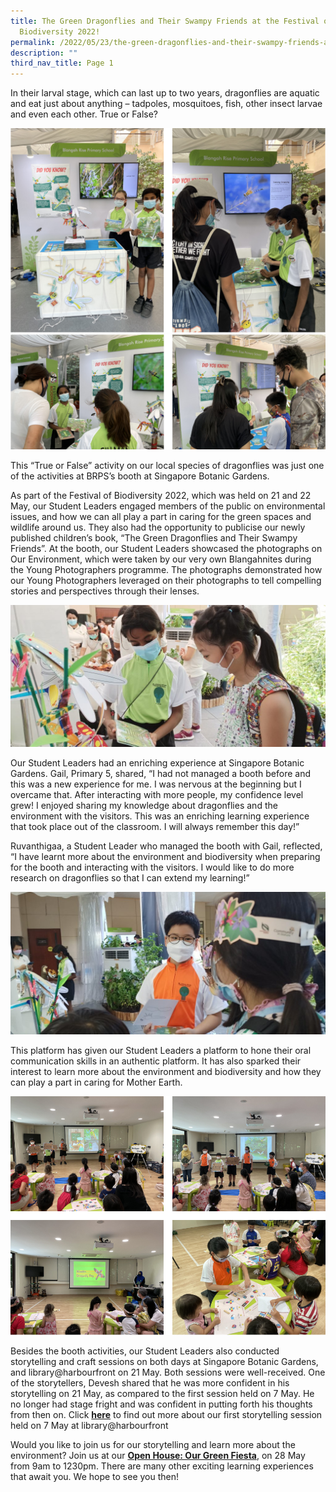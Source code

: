 ```yaml
---
title: The Green Dragonflies and Their Swampy Friends at the Festival of
  Biodiversity 2022!
permalink: /2022/05/23/the-green-dragonflies-and-their-swampy-friends-at-the-festival-of-biodiversity-2022/
description: ""
third_nav_title: Page 1
---
```

<p>In their larval stage, which can last up to two years,&nbsp;dragonflies&nbsp;are aquatic and eat just about anything &ndash; tadpoles, mosquitoes, fish, other insect larvae and even each other. True or False?</p>
<img src="/images/dragon1.png">
<img src="/images/dragon2.png">
<p>This &ldquo;True or False&rdquo; activity on our local species of dragonflies was just one of the activities at BRPS&rsquo;s booth at Singapore Botanic Gardens.&nbsp;</p>
<p>As part of the Festival of Biodiversity 2022, which was held on 21 and 22 May, our Student Leaders engaged members of the public on&nbsp;environmental issues, and how we can all play a part in caring for the green spaces and wildlife around us. They also had the opportunity to publicise our newly published children&rsquo;s book, &ldquo;The Green Dragonflies and Their Swampy Friends&rdquo;. At the booth, our Student Leaders showcased the photographs on Our Environment, which were taken by our very own Blangahnites during the Young Photographers programme. The photographs demonstrated how our Young Photographers leveraged on their photographs to tell compelling stories and perspectives through their lenses.&nbsp;</p>
<img src="/images/IMG20220522152241-1024x462.jpg">
<p>Our Student Leaders had an enriching experience at Singapore Botanic Gardens. Gail, Primary 5, shared, &ldquo;I had not managed a booth before and this was a new experience for me. I was nervous at the beginning but I overcame that. After interacting with more people, my confidence level grew! I enjoyed sharing my knowledge about dragonflies and the environment with the visitors. This was an enriching learning experience that took place out of the classroom. I will always remember this day!&rdquo;</p>
<p>Ruvanthigaa, a Student Leader who managed the booth with Gail, reflected, &ldquo;I have learnt more about the environment and biodiversity when preparing for the booth and interacting with the visitors. I would like to do more research on dragonflies so that I can extend my learning!&rdquo;&nbsp;</p>
<img src="/images/IMG20220522165335-1024x462.jpg">
<p>This platform has given our Student Leaders a platform to hone their oral communication skills in an authentic platform. It has also sparked their interest to learn more about the environment and biodiversity and how they can play a part in caring for Mother Earth.&nbsp;</p>
<img src="/images/dragon3.png">
<p>Besides the booth activities, our Student Leaders also conducted storytelling and craft sessions on both days at Singapore Botanic Gardens, and library@harbourfront on 21 May. Both sessions were well-received. One of the storytellers, Devesh shared that he was more confident in his storytelling on 21 May, as compared to the first session held on 7 May. He no longer had stage fright and was confident in putting forth his thoughts from then on. Click&nbsp;<a href="/2022/05/13/the-green-dragonflies-and-their-swampy-friends-gets-a-read-at-libraryhabourfront/"><strong>here</strong></a>&nbsp;to find out more about our first storytelling session held on 7 May at library@harbourfront</p>
<p>Would you like to join us for our storytelling and learn more about the environment? Join us at our&nbsp;<a href="/2022/05/10/join-us-at-our-storytelling-sessions-the-green-dragonflies-and-their-swampy-friends/"><strong>Open House: Our Green Fiesta</strong></a>, on 28 May from 9am to 1230pm. There are many other exciting learning experiences that await you. We hope to see you then!</p>
